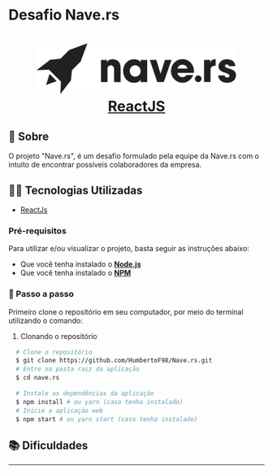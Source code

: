 # Desafio Nave.rs

<h1 align="center">
    <img alt="Nave.rs" src="src/assets/nave.svg" height="100px" />
    <br/>
   <a href="https://pt-br.reactjs.org/docs/getting-started.html" target="_blank" rel="noopener">ReactJS</a> 
</h1>

## 💭 Sobre

O projeto "Nave.rs", é um desafio formulado pela equipe da Nave.rs com o intuito
de encontrar possíveis colaboradores da empresa.

## 👨‍💻 Tecnologias Utilizadas

- <a href="https://reactjs.org/" target="_blank" rel="noopener">ReactJs</a>

### Pré-requisitos

Para utilizar e/ou visualizar o projeto, basta seguir as instruções abaixo:

- Que você tenha instalado o **<a href="https://nodejs.org/en/" target="_blank" rel="noopener">Node.js</a>** 
- Que você tenha instalado o **<a href="https://www.npmjs.com/" target="_blank" rel="noopener">NPM</a>** 


### 📝 Passo a passo

Primeiro clone o repositório em seu computador, por meio do terminal utilizando o comando:

1. Clonando o repositório

```sh
  # Clone o repositório
  $ git clone https://github.com/HumbertoF98/Nave.rs.git
  # Entre na pasta raiz da aplicação
  $ cd nave.rs
```

```sh
  # Instale as dependências da aplicação
  $ npm install # ou yarn (caso tenha instalado)
  # Inicie a aplicação web
  $ npm start # ou yarn start (caso tenha instalado)
```

## 📚 Dificuldades



---

